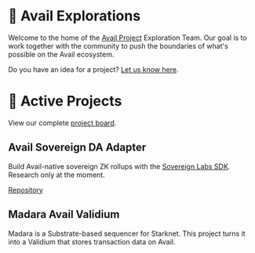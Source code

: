 # 🚀 Avail Explorations

Welcome to the home of the [Avail Project](https://availproject.org/)
Exploration Team. Our goal is to work together with the community to
push the boundaries of what's possible on the Avail ecosystem.

Do you have an idea for a project? [Let us know
here](https://github.com/orgs/avail-exploration/discussions/categories/ideas).

# 🏃 Active Projects

View our complete [project board](https://roadmap.productboard.com/4a9052b2-b616-456b-bf91-9112fb9f5167).

## Avail Sovereign DA Adapter

Build Avail-native sovereign ZK rollups with the
[Sovereign Labs SDK](https://roadmap.productboard.com/4a9052b2-b616-456b-bf91-9112fb9f5167).
Research only at the moment.

[Repository](https://github.com/availproject/avail-sovereign-da-adapter)

## Madara Avail Validium

Madara is a Substrate-based sequencer for Starknet. This project turns
it into a Validium that stores transaction data on Avail.
